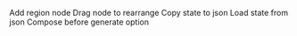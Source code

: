 Add region node
Drag node to rearrange
Copy state to json
Load state from json
Compose before generate option
